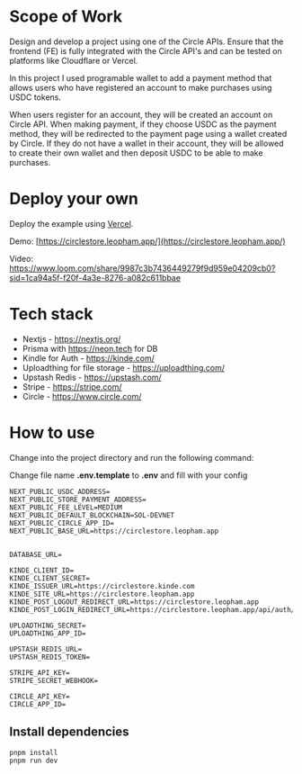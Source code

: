 # Scope of Work

Design and develop a project using one of the Circle APIs. Ensure that the frontend (FE) is fully integrated with the Circle API's and can be tested on platforms like Cloudflare or Vercel.

In this project I used programable wallet to add a payment method that allows users who have registered an account to make purchases using USDC tokens.

When users register for an account, they will be created an account on Circle API. When making payment, if they choose USDC as the payment method, they will be redirected to the payment page using a wallet created by Circle. If they do not have a wallet in their account, they will be allowed to create their own wallet and then deposit USDC to be able to make purchases.

# Deploy your own

Deploy the example using [Vercel](https://vercel.com/).

Demo: [https://circlestore.leopham.app/](https://circlestore.leopham.app/)

Video: https://www.loom.com/share/9987c3b7436449279f9d959e04209cb0?sid=1ca94a5f-f20f-4a3e-8276-a082c611bbae

# Tech stack

- Nextjs - https://nextjs.org/
- Prisma with https://neon.tech for DB
- Kindle for Auth - https://kinde.com/
- Uploadthing for file storage - https://uploadthing.com/
- Upstash Redis - https://upstash.com/
- Stripe - https://stripe.com/
- Circle - https://www.circle.com/

# How to use

Change into the project directory and run the following command:

Change file name **.env.template** to **.env** and fill with your config

```
NEXT_PUBLIC_USDC_ADDRESS=
NEXT_PUBLIC_STORE_PAYMENT_ADDRESS=
NEXT_PUBLIC_FEE_LEVEL=MEDIUM
NEXT_PUBLIC_DEFAULT_BLOCKCHAIN=SOL-DEVNET
NEXT_PUBLIC_CIRCLE_APP_ID=
NEXT_PUBLIC_BASE_URL=https://circlestore.leopham.app


DATABASE_URL=

KINDE_CLIENT_ID=
KINDE_CLIENT_SECRET=
KINDE_ISSUER_URL=https://circlestore.kinde.com
KINDE_SITE_URL=https://circlestore.leopham.app
KINDE_POST_LOGOUT_REDIRECT_URL=https://circlestore.leopham.app
KINDE_POST_LOGIN_REDIRECT_URL=https://circlestore.leopham.app/api/auth/creation

UPLOADTHING_SECRET=
UPLOADTHING_APP_ID=

UPSTASH_REDIS_URL=
UPSTASH_REDIS_TOKEN=

STRIPE_API_KEY=
STRIPE_SECRET_WEBHOOK=

CIRCLE_API_KEY=
CIRCLE_APP_ID=
```

## Install dependencies

```
pnpm install
pnpm run dev
```
